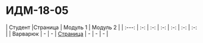 # ИДМ-18-05
| Студент |Страница | Модуль 1 | Модуль 2 |
| :---: | :-: |   :-:   |   :-:    |  :-:   |    :-:   |   :-:    |
| Варварюк | -  | - | [Страница](varvariuc.github.io) | - | - | - |





